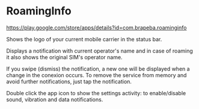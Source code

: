 RoamingInfo
===========

https://play.google.com/store/apps/details?id=com.brapeba.roaminginfo

Shows the logo of your current mobile carrier in the status bar.

Displays a notification with current operator's name  and in case of roaming it also shows the original SIM's operator name.

If you swipe (dismiss) the notification, a new one will be displayed when a change in the conexion occurs. To remove the service from memory and avoid further notifications, just tap the notification.

Double click the app icon to show the settings activity: to enable/disable sound, vibration and data notifications.
